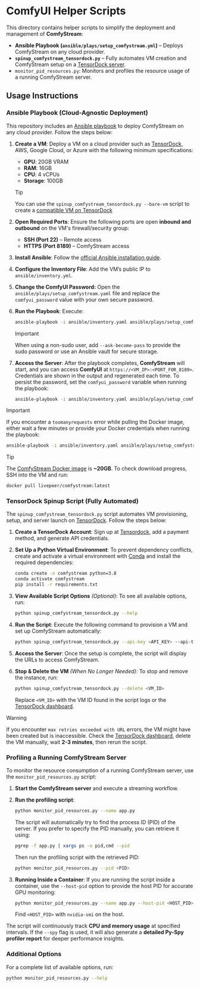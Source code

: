 # ComfyUI Helper Scripts

This directory contains helper scripts to simplify the deployment and management of **ComfyStream**:

- **Ansible Playbook (`ansible/plays/setup_comfystream.yml`)** – Deploys ComfyStream on any cloud provider.
- **`spinup_comfystream_tensordock.py`** – Fully automates VM creation and ComfyStream setup on a [TensorDock server](https://tensordock.com/).
- `monitor_pid_resources.py`: Monitors and profiles the resource usage of a running ComfyStream server.

## Usage Instructions

### Ansible Playbook (Cloud-Agnostic Deployment)

This repository includes an [Ansible playbook](https://docs.ansible.com/ansible/latest/playbook_guide/playbooks_intro.html) to deploy ComfyStream on any cloud provider. Follow the steps below:

1. **Create a VM**:
   Deploy a VM on a cloud provider such as [TensorDock](https://marketplace.tensordock.com/deploy?gpu=geforcertx4090-pcie-24gb&gpuCount=1&ramAmount=16&vcpuCount=4&storage=100&os=Ubuntu-22.04-LTS), AWS, Google Cloud, or Azure with the following minimum specifications:

   - **GPU**: 20GB VRAM
   - **RAM**: 16GB
   - **CPU**: 4 vCPUs
   - **Storage**: 100GB

   > [!TIP]
   > You can use the `spinup_comfystream_tensordock.py --bare-vm` script to create a [compatible VM on TensorDock](https://marketplace.tensordock.com/deploy?gpu=geforcertx4090-pcie-24gb&gpuCount=1&ramAmount=16&vcpuCount=4&storage=100&os=Ubuntu-22.04-LTS)

2. **Open Required Ports**:
   Ensure the following ports are open **inbound and outbound** on the VM's firewall/security group:

   - **SSH (Port 22)** – Remote access
   - **HTTPS (Port 8189)** – ComfyStream access

3. **Install Ansible**:
   Follow the [official Ansible installation guide](https://docs.ansible.com/ansible/latest/installation_guide/index.html).

4. **Configure the Inventory File**:
   Add the VM’s public IP to `ansible/inventory.yml`.

5. **Change the ComfyUI Password:**
   Open the `ansible/plays/setup_comfystream.yaml` file and replace the `comfyui_password` value with your own secure password.

6. **Run the Playbook**:
   Execute:

   ```bash
   ansible-playbook -i ansible/inventory.yaml ansible/plays/setup_comfystream.yaml
   ```

   > [!IMPORTANT]
   > When using a non-sudo user, add `--ask-become-pass` to provide the sudo password or use an Ansible vault for secure storage.

7. **Access the Server**:
   After the playbook completes, **ComfyStream** will start, and you can access **ComfyUI** at `https://<VM_IP>:<PORT_FOR_8189>`. Credentials are shown in the output and regenerated each time. To persist the password, set the `comfyui_password` variable when running the playbook:

   ```bash
   ansible-playbook -i ansible/inventory.yaml ansible/plays/setup_comfystream.yaml -e "comfyui_password=YourSecurePasswordHere"
   ```

> [!IMPORTANT]
> If you encounter a `toomanyrequests` error while pulling the Docker image, either wait a few minutes or provide your Docker credentials when running the playbook:
>
> ```bash
> ansible-playbook -i ansible/inventory.yaml ansible/plays/setup_comfystream.yaml -e "docker_hub_username=your_dockerhub_username docker_hub_password=your_dockerhub_pat"
> ```

> [!TIP]
> The [ComfyStream Docker image](https://hub.docker.com/r/livepeer/comfystream/tags) is **~20GB**. To check download progress, SSH into the VM and run:
>
> ```bash
> docker pull livepeer/comfystream:latest
> ```

### TensorDock Spinup Script (Fully Automated)

The `spinup_comfystream_tensordock.py` script automates VM provisioning, setup, and server launch on [TensorDock](https://tensordock.com/). Follow the steps below:

1. **Create a TensorDock Account**: Sign up at [Tensordock](https://dashboard.tensordock.com/register), add a payment method, and generate API credentials.

2. **Set Up a Python Virtual Environment**:
   To prevent dependency conflicts, create and activate a virtual environment with [Conda](https://docs.anaconda.com/miniconda/) and install the required dependencies:

   ```bash
   conda create -n comfystream python=3.8
   conda activate comfystream
   pip install -r requirements.txt
   ```

3. **View Available Script Options** _(Optional)_:
   To see all available options, run:

   ```bash
   python spinup_comfystream_tensordock.py --help
   ```

4. **Run the Script**:
   Execute the following command to provision a VM and set up ComfyStream automatically:

   ```bash
   python spinup_comfystream_tensordock.py --api-key <API_KEY> --api-token <API_TOKEN>
   ```

5. **Access the Server**:
   Once the setup is complete, the script will display the URLs to access ComfyStream.

6. **Stop & Delete the VM** _(When No Longer Needed)_:
   To stop and remove the instance, run:

   ```bash
   python spinup_comfystream_tensordock.py --delete <VM_ID>
   ```

   Replace `<VM_ID>` with the VM ID found in the script logs or the [TensorDock dashboard](https://dashboard.tensordock.com/instances).

> [!WARNING]
> If you encounter `max retries exceeded with URL` errors, the VM might have been created but is inaccessible.
> Check the [TensorDock dashboard](https://dashboard.tensordock.com/instances), delete the VM manually, wait **2-3 minutes**, then rerun the script.

### Profiling a Running ComfyStream Server

To monitor the resource consumption of a running ComfyStream server, use the `monitor_pid_resources.py` script:

1. **Start the ComfyStream server** and execute a streaming workflow.
2. **Run the profiling script**:

   ```bash
   python monitor_pid_resources.py --name app.py
   ```

   The script will automatically try to find the process ID (PID) of the server. If you prefer to specify the PID manually, you can retrieve it using:

   ```bash
   pgrep -f app.py | xargs ps -o pid,cmd --pid
   ```

   Then run the profiling script with the retrieved PID:

   ```bash
   python monitor_pid_resources.py --pid <PID>
   ```

3. **Running Inside a Container**: If you are running the script inside a container, use the `--host-pid` option to provide the host PID for accurate GPU monitoring:

   ```bash
   python monitor_pid_resources.py --name app.py --host-pid <HOST_PID>
   ```

   Find `<HOST_PID>` with `nvidia-smi` on the host.

The script will continuously track **CPU and memory usage** at specified intervals. If the `--spy` flag is used, it will also generate a **detailed Py-Spy profiler report** for deeper performance insights.

### Additional Options

For a complete list of available options, run:

```bash
python monitor_pid_resources.py --help
```
